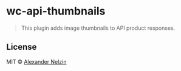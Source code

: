 # wc-api-thumbnails

> This plugin adds image thumbnails to API product responses.

## License

MIT © [Alexander Nelzin](http://asnelzin.ru)
